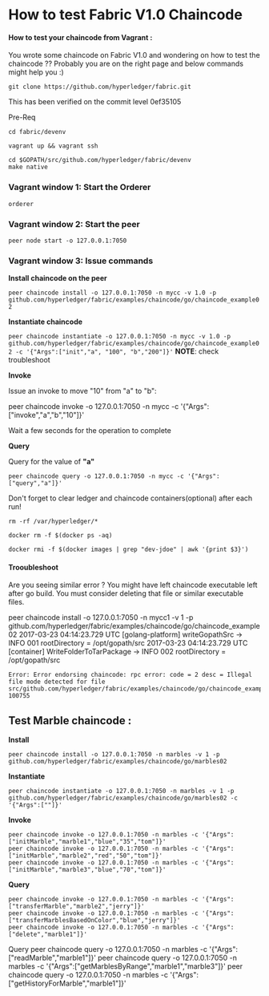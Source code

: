 # How to test Fabric V1.0 Chaincode 

#### How to test your chaincode from Vagrant :
You wrote some chaincode on Fabric V1.0 and wondering on how to test the chaincode ?? 
Probably you are on the right page and below commands might help you  :)

```
git clone https://github.com/hyperledger/fabric.git 
```

This has been verified on the commit level 0ef35105

Pre-Req
```
cd fabric/devenv

vagrant up && vagrant ssh

cd $GOPATH/src/github.com/hyperledger/fabric/devenv
make native
```

### Vagrant window 1: Start the Orderer
`orderer`

### Vagrant window 2: Start the peer 
`peer node start -o 127.0.0.1:7050`

### Vagrant window 3: Issue commands
**Install chaincode on the peer**

`peer chaincode install -o 127.0.0.1:7050 -n mycc -v 1.0 -p github.com/hyperledger/fabric/examples/chaincode/go/chaincode_example02`

**Instantiate chaincode**

`peer chaincode instantiate -o 127.0.0.1:7050 -n mycc -v 1.0 -p github.com/hyperledger/fabric/examples/chaincode/go/chaincode_example02 -c '{"Args":["init","a", "100", "b","200"]}'`
**NOTE**: check troubleshoot

**Invoke**

Issue an invoke to move "10" from "a" to "b":

peer chaincode invoke -o 127.0.0.1:7050 -n mycc -c '{"Args":["invoke","a","b","10"]}'

Wait a few seconds for the operation to complete


**Query**

Query for the value of **"a"**

`peer chaincode query -o 127.0.0.1:7050 -n mycc -c '{"Args":["query","a"]}'`


Don't forget to clear ledger and chaincode containers(optional) after each run!
```
rm -rf /var/hyperledger/*

docker rm -f $(docker ps -aq)

docker rmi -f $(docker images | grep "dev-jdoe" | awk '{print $3}')
```

#### Trooubleshoot

Are you seeing similar error ? You might have left chaincode executable left after go build. You must consider deleting that file or similar executable files.

peer chaincode install -o 127.0.0.1:7050 -n mycc1 -v 1 -p github.com/hyperledger/fabric/examples/chaincode/go/chaincode_example02
2017-03-23 04:14:23.729 UTC [golang-platform] writeGopathSrc -> INFO 001 rootDirectory = /opt/gopath/src
2017-03-23 04:14:23.729 UTC [container] WriteFolderToTarPackage -> INFO 002 rootDirectory = /opt/gopath/src
```
Error: Error endorsing chaincode: rpc error: code = 2 desc = Illegal file mode detected for file src/github.com/hyperledger/fabric/examples/chaincode/go/chaincode_example02/chaincode_example02: 100755
```



## Test Marble chaincode :
**Install**
```
peer chaincode install -o 127.0.0.1:7050 -n marbles -v 1 -p github.com/hyperledger/fabric/examples/chaincode/go/marbles02
```
**Instantiate**
```
peer chaincode instantiate -o 127.0.0.1:7050 -n marbles -v 1 -p github.com/hyperledger/fabric/examples/chaincode/go/marbles02 -c '{"Args":[""]}'
```
**Invoke**
```
peer chaincode invoke -o 127.0.0.1:7050 -n marbles -c '{"Args":["initMarble","marble1","blue","35","tom"]}' 
peer chaincode invoke -o 127.0.0.1:7050 -n marbles -c '{"Args":["initMarble","marble2","red","50","tom"]}'
peer chaincode invoke -o 127.0.0.1:7050 -n marbles -c '{"Args":["initMarble","marble3","blue","70","tom"]}'
```

**Query**
```
peer chaincode invoke -o 127.0.0.1:7050 -n marbles -c '{"Args":["transferMarble","marble2","jerry"]}'
peer chaincode invoke -o 127.0.0.1:7050 -n marbles -c '{"Args":["transferMarblesBasedOnColor","blue","jerry"]}'
peer chaincode invoke -o 127.0.0.1:7050 -n marbles -c '{"Args":["delete","marble1"]}'
```
Query
peer chaincode query -o 127.0.0.1:7050 -n marbles -c '{"Args":["readMarble","marble1"]}'
peer chaincode query -o 127.0.0.1:7050 -n marbles -c '{"Args":["getMarblesByRange","marble1","marble3"]}'
peer chaincode query -o 127.0.0.1:7050 -n marbles -c '{"Args":["getHistoryForMarble","marble1"]}'
